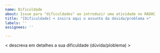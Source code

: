 ```yaml
---
name: Dificuldade
about: Issue para "dificuldades" ao introduzir uma atividade no RADOC
title: "[Dificuldade] < insira aqui o assunto da dúvida/problema >"
labels: ''
assignees: ''

---
```


< descreva em detalhes a sua dificuldade (dúvida/ploblema) >
